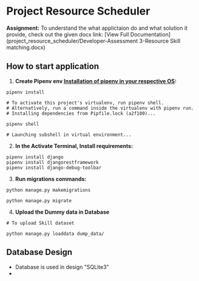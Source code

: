 # Project Resource Scheduler

**Assignment:**
To understand the what applictaion do and what solution it provide, check out the given docx link:
[View Full Documentation](project_resource_scheduler/Developer-Assessment 3-Resource Skill matching.docx)

## How to start application

1. **Create Pipenv env [Installation of pipenv in your respective OS](https://pipenv.pypa.io/en/latest/installation.html):**
```commandline
pipenv install

# To activate this project's virtualenv, run pipenv shell.
# Alternatively, run a command inside the virtualenv with pipenv run.
# Installing dependencies from Pipfile.lock (a2f100)...

pipenv shell

# Launching subshell in virtual environment...
```

2. **In the Activate Terminal, Install requirements:** 
```commandline
pipenv install django
pipenv install djangorestframework
pipenv install django-debug-toolbar
```

3. **Run migrations commands:**
```commandline
python manage.py makemigrations

python manage.py migrate
```

4. **Upload the Dummy data in Database**

```commandline
# To upload Skill dataset

python manage.py loaddata dump_data/
```

## Database Design

- Database is used in design "SQLite3"
- 

